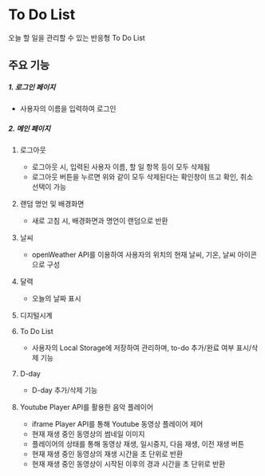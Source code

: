 # To Do List
오늘 할 일을 관리할 수 있는 반응형 To Do List




## 주요 기능
##### 1. 로그인 페이지
* 사용자의 이름을 입력하여 로그인

##### 2. 메인 페이지
1. 로그아웃
    * 로그아웃 시, 입력된 사용자 이름, 할 일 항목 등이 모두 삭제됨
    * 로그아웃 버튼을 누르면 위와 같이 모두 삭제된다는 확인창이 뜨고 확인, 취소 선택이 가능
2. 랜덤 명언 및 배경화면
    * 새로 고침 시, 배경화면과 명언이 랜덤으로 반환
3. 날씨
    * openWeather API를 이용하여 사용자의 위치의 현재 날씨, 기온, 날씨 아이콘으로 구성

4. 달력
    * 오늘의 날짜 표시

5. 디지털시계

6. To Do List
    * 사용자의 Local Storage에 저장하여 관리하며, to-do 추가/완료 여부 표시/삭제 기능

7. D-day
    * D-day 추가/삭제 기능

6. Youtube Player API를 활용한 음악 플레이어
    * iframe Player API를 통해 Youtube 동영상 플레이어 제어
    * 현재 재생 중인 동영상의 썸네일 이미지
    * 플레이어의 상태를 통해 동영상 재생, 일시중지, 다음 재생, 이전 재생 버튼
    * 현재 재생 중인 동영상의 재생 시간을 초 단위로 반환
    * 현재 재생 중인 동영상이 시작된 이후의 경과 시간을 초 단위로 반환